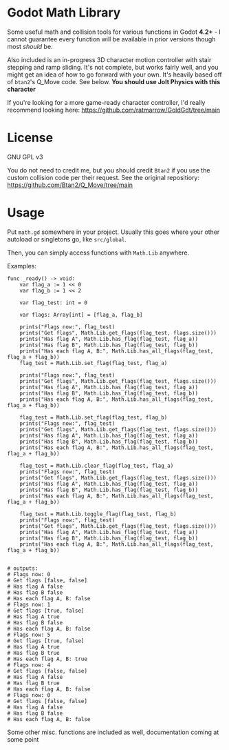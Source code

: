 # Godot Math Library

Some useful math and collision tools for various functions in Godot **4.2+** - I cannot guarantee every function will be available in prior versions though most *should* be.

Also included is an in-progress 3D character motion controller with stair stepping and ramp sliding. It's not complete, but works fairly well, and you might get an idea of how to go forward with your own. It's heavily based off of `btan2`'s Q_Move code. See below. **You should use Jolt Physics with this character**

If you're looking for a more game-ready character controller, I'd really recommend looking here: https://github.com/ratmarrow/GoldGdt/tree/main

# License

GNU GPL v3

You do not need to credit me, but you should credit `Btan2` if you use the custom collision code per their request.
See the original repositiory: https://github.com/Btan2/Q_Move/tree/main


# Usage
Put `math.gd` somewhere in your project. Usually this goes where your other autoload or singletons go, like `src/global`.

Then, you can simply access functions with `Math.Lib` anywhere.

Examples:

```
func _ready() -> void:
	var flag_a := 1 << 0
	var flag_b := 1 << 2

	var flag_test: int = 0

	var flags: Array[int] = [flag_a, flag_b]

	prints("Flags now:", flag_test)
	prints("Get flags", Math.Lib.get_flags(flag_test, flags.size()))
	prints("Has flag A", Math.Lib.has_flag(flag_test, flag_a))
	prints("Has flag B", Math.Lib.has_flag(flag_test, flag_b))
	prints("Has each flag A, B:", Math.Lib.has_all_flags(flag_test, flag_a + flag_b))
	flag_test = Math.Lib.set_flag(flag_test, flag_a)

	prints("Flags now:", flag_test)
	prints("Get flags", Math.Lib.get_flags(flag_test, flags.size()))
	prints("Has flag A", Math.Lib.has_flag(flag_test, flag_a))
	prints("Has flag B", Math.Lib.has_flag(flag_test, flag_b))
	prints("Has each flag A, B:", Math.Lib.has_all_flags(flag_test, flag_a + flag_b))

	flag_test = Math.Lib.set_flag(flag_test, flag_b)
	prints("Flags now:", flag_test)
	prints("Get flags", Math.Lib.get_flags(flag_test, flags.size()))
	prints("Has flag A", Math.Lib.has_flag(flag_test, flag_a))
	prints("Has flag B", Math.Lib.has_flag(flag_test, flag_b))
	prints("Has each flag A, B:", Math.Lib.has_all_flags(flag_test, flag_a + flag_b))

	flag_test = Math.Lib.clear_flag(flag_test, flag_a)
	prints("Flags now:", flag_test)
	prints("Get flags", Math.Lib.get_flags(flag_test, flags.size()))
	prints("Has flag A", Math.Lib.has_flag(flag_test, flag_a))
	prints("Has flag B", Math.Lib.has_flag(flag_test, flag_b))
	prints("Has each flag A, B:", Math.Lib.has_all_flags(flag_test, flag_a + flag_b))

	flag_test = Math.Lib.toggle_flag(flag_test, flag_b)
	prints("Flags now:", flag_test)
	prints("Get flags", Math.Lib.get_flags(flag_test, flags.size()))
	prints("Has flag A", Math.Lib.has_flag(flag_test, flag_a))
	prints("Has flag B", Math.Lib.has_flag(flag_test, flag_b))
	prints("Has each flag A, B:", Math.Lib.has_all_flags(flag_test, flag_a + flag_b))


# outputs:
# Flags now: 0
# Get flags [false, false]
# Has flag A false
# Has flag B false
# Has each flag A, B: false
# Flags now: 1
# Get flags [true, false]
# Has flag A true
# Has flag B false
# Has each flag A, B: false
# Flags now: 5
# Get flags [true, false]
# Has flag A true
# Has flag B true
# Has each flag A, B: true
# Flags now: 4
# Get flags [false, false]
# Has flag A false
# Has flag B true
# Has each flag A, B: false
# Flags now: 0
# Get flags [false, false]
# Has flag A false
# Has flag B false
# Has each flag A, B: false
```

Some other misc. functions are included as well, documentation coming at some point



